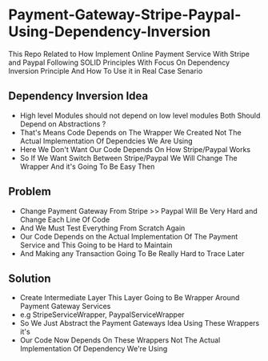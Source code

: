 # Payment-Gateway-Stripe-Paypal-Using-Dependency-Inversion
This Repo Related to How Implement Online Payment Service With Stripe and Paypal Following SOLID Principles With Focus On Dependency Inversion Principle
And How To Use it in Real Case Senario

## Dependency Inversion Idea
- High level Modules should not depend on low level modules Both Should Depend on Abstractions ? 
- That's Means Code Depends on The Wrapper We Created Not The Actual Implementation Of Dependcies We Are Using
- Here We Don't Want Our Code Depends On How Stripe/Paypal Works
- So If We Want Switch Between Stripe/Paypal We Will Change The Wrapper And it's Going To Be Easy Then

## Problem
- Change Payment Gateway From Stripe >> Paypal Will Be Very Hard and Change Each Line Of Code
- And We Must Test Everything From Scratch Again
- Our Code Depends on the Actual Implementation Of The Payment Service and This Going to be Hard to Maintain
- And Making any Transaction Going To Be Really Hard to Trace Later

## Solution
- Create Intermediate Layer This Layer Going to Be Wrapper Around Payment Gateway Services
- e.g StripeServiceWrapper, PaypalServiceWrapper
- So We Just Abstract the Payment Gateways Idea Using These Wrappers it's
- Our Code Now Depends On These Wrappers Not The Actual Implementation Of Dependency We're Using
